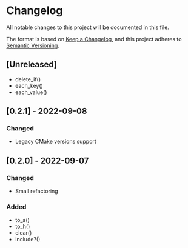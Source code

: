 # Changelog

All notable changes to this project will be documented in this file.

The format is based on [Keep a Changelog](https://keepachangelog.com/en/1.0.0/),
and this project adheres to [Semantic Versioning](https://semver.org/spec/v2.0.0.html).

## [Unreleased]

* delete_if()
* each_key()
* each_value()

## [0.2.1] - 2022-09-08

### Changed

* Legacy CMake versions support

## [0.2.0] - 2022-09-07

### Changed

* Small refactoring

### Added

* to_a()
* to_h()
* clear()
* include?()
